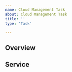 ```yaml
---
name: Cloud Management Task
about: Cloud Management Task
title: ''
type: 'Task'

---
```


## Overview

<!--
Describe the Overview changes
 -->


## Service

<!--
Describe the changes on cloud service
 -->

